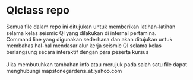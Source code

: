 # QIclass repo 
Semua file dalam repo ini ditujukan untuk memberikan latihan-latihan selama kelas seismic QI yang dilakukan di internal pertamina. 
<br>Command line yang digunakan sederhana dan akan ditujukan untuk membahas hal-hal mendasar alur kerja seismic QI selama kelas berlangsung secara interaktif dengan para peserta kursus
<br><br>Jika membutuhkan tambahan info atau merujuk pada salah satu file dapat menghubungi mapstonegardens_at_yahoo.com
